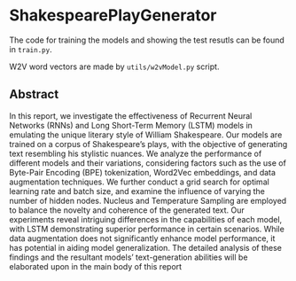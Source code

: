 # ShakespearePlayGenerator

The code for training the models and showing the test resutls can be found in `train.py`.

W2V word vectors are made by `utils/w2vModel.py` script.

## Abstract
In this report, we investigate the effectiveness of Recurrent Neural Networks (RNNs)
and Long Short-Term Memory (LSTM) models in emulating the unique literary style of
William Shakespeare. Our models are trained on a corpus of Shakespeare’s plays, with the
objective of generating text resembling his stylistic nuances. We analyze the performance
of different models and their variations, considering factors such as the use of Byte-Pair
Encoding (BPE) tokenization, Word2Vec embeddings, and data augmentation techniques.
We further conduct a grid search for optimal learning rate and batch size, and examine the
influence of varying the number of hidden nodes. Nucleus and Temperature Sampling are
employed to balance the novelty and coherence of the generated text. Our experiments reveal
intriguing differences in the capabilities of each model, with LSTM demonstrating superior
performance in certain scenarios. While data augmentation does not significantly enhance
model performance, it has potential in aiding model generalization. The detailed analysis of
these findings and the resultant models’ text-generation abilities will be elaborated upon in
the main body of this report
